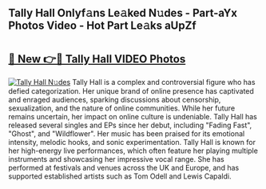 ## Tally Hall Onlyf𝚊ns Le𝚊ked N𝚞des - Part-aYx Photos Video - Hot Part Le𝚊ks aUpZf

# <h2><a href="http://ab15368.deff.icu/?id=Tally+Hall">🔗 New 👉🔴 Tally Hall VIDEO Photos</a></h2>

[![Tally Hall N𝚞des](https://i.imgur.com/rIISA9y.gif)](http://ab15368.deff.icu/?id=Tally+Hall)
Tally Hall is a complex and controversial figure who has defied categorization. Her unique brand of online presence has captivated and enraged audiences, sparking discussions about censorship, sexualization, and the nature of online communities. While her future remains uncertain, her impact on online culture is undeniable. Tally Hall has released several singles and EPs since her debut, including "Fading Fast", "Ghost", and "Wildflower". Her music has been praised for its emotional intensity, melodic hooks, and sonic experimentation. Tally Hall is known for her high-energy live performances, which often feature her playing multiple instruments and showcasing her impressive vocal range. She has performed at festivals and venues across the UK and Europe, and has supported established artists such as Tom Odell and Lewis Capaldi.
